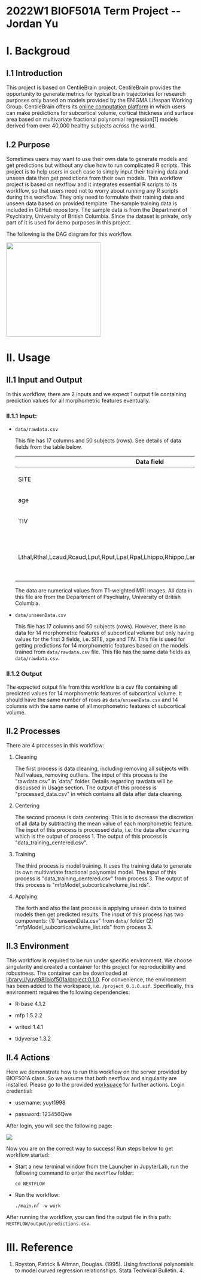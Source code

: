 # 2022W1 BIOF501A Term Project -- Jordan Yu

# I. Backgroud

## I.1 Introduction

This project is based on CentileBrain project. CentileBrain provides the opportunity to generate metrics for typical brain trajectories for research purposes only based on models provided by the ENIGMA Lifespan Working Group. CentileBrain offers its [online computation platform](https://centilebrain.org/#/model) in which users can make predictions for subcortical volume, cortical thickness and surface area based on multivariate fractional polynomial regression[1] models derived from over 40,000 healthy subjects across the world.

## I.2 Purpose

Sometimes users may want to use their own data to generate models and get predictions but without any clue how to run complicated R scripts. This project is to help users in such case to simply input their training data and unseen data then get predictions from their own models. This workflow project is based on nextflow and it integrates essential R scripts to its workflow, so that users need not to worry about running any R scripts during this workflow. They only need to formulate their training data and unseen data based on provided template. The sample training data is included in GitHub repository. The sample data is from the Department of Psychiatry, University of British Columbia. Since the dataset is private, only part of it is used for demo purposes in this project.

The following is the DAG diagram for this workflow.

<img src="images/paste-50B84BD5.png" width="252"/>

# II. Usage

## II.1 Input and Output

In this workflow, there are 2 inputs and we expect 1 output file containing prediction values for all morphometric features eventually.

### II.1.1 Input:

-   `data/rawdata.csv`

    This file has 17 columns and 50 subjects (rows). See details of data fields from the table below.

    | Data field                                                                            | Description                                                             |
    |---------------------------------------|---------------------------------|
    | SITE                                                                                  | the place in which data acquired                                        |
    | age                                                                                   | the age of subject                                                      |
    | TIV                                                                                   | total intracranial volume                                               |
    | Lthal,Rthal,Lcaud,Rcaud,Lput,Rput,Lpal,Rpal,Lhippo,Rhippo,Lamyg,Ramyg,Laccumb,Raccumb | names of 14 morphometric features for subcortical volume of human brain |

    The data are numerical values from T1-weighted MRI images. All data in this file are from the Department of Psychiatry, University of British Columbia.

-   `data/unseenData.csv`

    This file has 17 columns and 50 subjects (rows). However, there is no data for 14 morphometric features of subcortical volume but only having values for the first 3 fields, i.e. SITE, age and TIV. This file is used for getting predictions for 14 morphometric features based on the models trained from `data/rawdata.csv` file. This file has the same data fields as `data/rawdata.csv`.

### II.1.2 Output

The expected output file from this workflow is a csv file containing all predicted values for 14 morphometric features of subcortical volume. It should have the same number of rows as `data/unseenData.csv` and 14 columns with the same name of all morphometric features of subcortical volume.

## II.2 Processes

There are 4 processes in this workflow:

1.  Cleaning

    The first process is data cleaning, including removing all subjects with Null values, removing outliers. The input of this process is the "rawdata.csv" in \`data/\` folder. Details regarding rawdata will be discussed in Usage section. The output of this process is "processed_data.csv" in which contains all data after data cleaning.

2.  Centering

    The second process is data centering. This is to decrease the discretion of all data by subtracting the mean value of each morphometric feature. The input of this process is processed data, i.e. the data after cleaning which is the output of process 1. The output of this process is "data_training_centered.csv".

3.  Training

    The third process is model training. It uses the training data to generate its own multivariate fractional polynomial model. The input of this process is "data_training_centered.csv" from process 3. The output of this process is "mfpModel_subcorticalvolume_list.rds".

4.  Applying

    The forth and also the last process is applying unseen data to trained models then get predicted results. The input of this process has two components: (1) "unseenData.csv" from `data/` folder (2) "mfpModel_subcorticalvolume_list.rds" from process 3.

## II.3 Environment

This workflow is required to be run under specific environment. We choose singularity and created a container for this project for reproducibility and robustness. The container can be downloaded at [library://yuyt98/biof501a/project:0.1.0](library://yuyt98/biof501a/project:0.1.0). For convenience, the environment has been added to the workspace, i.e. `/project_0.1.0.sif`. Specifically, this environment requires the following dependencies:

-   R-base 4.1.2

-   mfp 1.5.2.2

-   writexl 1.4.1

-   tidyverse 1.3.2

## II.4 Actions

Here we demonstrate how to run this workflow on the server provided by BIOF501A class. So we assume that both nextflow and singularity are installed. Please go to the provided [workspace](https://class.cidgoh.ca/user/yuyt1998/lab) for further actions. Login credential:

-   username: yuyt1998

-   password: 123456Qwe

After login, you will see the following page:

![](images/paste-6AABD033.png)

Now you are on the correct way to success! Run steps below to get workflow started:

-   Start a new terminal window from the Launcher in JupyterLab, run the following command to enter the `nextflow` folder:

    `cd NEXTFLOW`

-   Run the workflow:

    `./main.nf -w work`

After running the workflow, you can find the output file in this path: `NEXTFLOW/output/predictions.csv`.

# III. Reference

1.  Royston, Patrick & Altman, Douglas. (1995). Using fractional polynomials to model curved regression relationships. Stata Technical Bulletin. 4.
